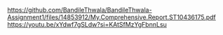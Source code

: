 https://github.com/BandileThwala/BandileThwala-Assignment1/files/14853912/My.Comprehensive.Report.ST10436175.pdf
https://youtu.be/xYdwf7gSLdw?si=KAtSfMzYgFbnnLsu

